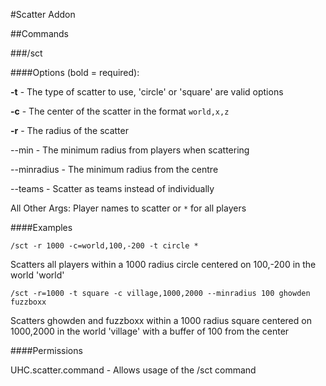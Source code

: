 #Scatter Addon

##Commands

###/sct

####Options (bold = required):

**-t** - The type of scatter to use, 'circle' or 'square' are valid options

**-c** - The center of the scatter in the format `world,x,z`

**-r** - The radius of the scatter

--min - The minimum radius from players when scattering

--minradius - The minimum radius from the centre

--teams - Scatter as teams instead of individually

All Other Args: Player names to scatter or `*` for all players

####Examples

`/sct -r 1000 -c=world,100,-200 -t circle *`

Scatters all players within a 1000 radius circle centered on 100,-200 in the world 'world'

`/sct -r=1000 -t square -c village,1000,2000 --minradius 100 ghowden fuzzboxx`

Scatters ghowden and fuzzboxx within a 1000 radius square centered on 1000,2000 in the world 'village' with a buffer of 100 from the center

####Permissions

UHC.scatter.command - Allows usage of the /sct command